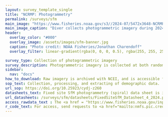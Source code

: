 ```yaml
---
layout: survey_template_single
title: "NCRMP: Photogrammetry"
permalink: /surveys/sfm
main_image: "https://www.fisheries.noaa.gov/s3//2024-07/5472x3648-NCRMP-diver-Maui-Fisheries-PIFSC.JPG" # default image
main_image_caption: "Diver collects photogrammetric imagery during 2024 NCRMP in the Main Hawaiian Islands. Credit: NOAA NMFS/Lori Luers."
header:
  overlay_color: "#000"
  overlay_image: /assets/images/sfm-banner.jpg
  caption: "Photo credit: NOAA Fisheries/Jonathan Charendoff"
  overlay_filter: linear-gradient(rgba(0, 0, 0, 0.5), rgba(255, 255, 255, 0.5))

survey_type: Collection of photogrammetric imagery
survey_description: Photogrammetric imagery is collected at both random and fixed sites. The images can then be processed into 3D coral models, from which various data can be extracted. Starting in 2024, coral demographic data was exclusively collected in this manner. Structural complexity, bleaching, urchin, and corallivory estimates have also been extracted from photogrammetry models with funding from other CRCP projects. More photogrammetry community resources are available on <a href ="https://www.lai-network.org/" target = "_blank">LAI-NETWORK</a> (How-to documents, Training, and more).
sidebar:
  nav: "docs"
how_to_download: Raw imagery is archived with NCEI, and is accessible for download by request via OER portal. Both imagery and products are also accessible via NODD Google Cloud Bucket (send requests to <a href = "mailto:nmfs.pic.credinfo@noaa.gov">nmfs.pic.credinfo@noaa.gov</a>).  For non-NCRMP data extracted from imagery, see the NCEI collection for <a href ="https://www.ncei.noaa.gov/access/metadata/landing-page/bin/iso?id=gov.noaa.nodc:PIFSC-SfM-DerivedData" target ="_blank">SfM-derived data</a>.
sop_text: Collection, processing, and extracting of demographic data.
url_sop: https://doi.org/10.25923/cydj-z260
datasheets_text: Fixed site SfM photogrammetry (spiral) data sheet is included below (random sites are recorded on fish data sheets). <br><i>3D print <a href = "https://www.ncei.noaa.gov/data/oceans/coris/data/NOAA/ncrmp/Sfm_spiral_survey_drum_6in.stl" target ="_blank">6in</a>  and <a href = "https://www.ncei.noaa.gov/data/oceans/coris/data/NOAA/ncrmp/Sfm_spiral_survey_drum_8in.stl" target = "_blank">8in</a> drums to collect SfM spiral imagery.</i>
url_datasheets: /surveys/sfm/datasheets/FixedSiteSfM_Datasheet_4_2024.pdf
access_rawdata_text : The <a href = "https://www.fisheries.noaa.gov/inport/item/63090" target = "_blank">InPort metadata catalog</a> describes the imagery and extracted data (note - records are unvailable when being updated).  Raw imagery is acccessible on our <a href= "https://console.cloud.google.com/storage/browser/nmfs_odp_pifsc/PIFSC/ESD/ARP/Photogrammetric%20Imagery" target ="_blank">Google Cloud Bucket</a>, and is archived with NCEI and available on the <a href ="https://www.ncei.noaa.gov/access/ocean-exploration/video/" target = "_blank"> OER Portal</a>.
r_code_text: For access, send requests to <a href="mailto:nmfs.pic.credinfo@noaa.gov">nmfs.pic.credinfo@noaa.gov</a>.
---
```

